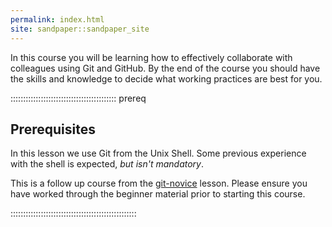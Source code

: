 ```yaml
---
permalink: index.html
site: sandpaper::sandpaper_site
---
```


In this course you will be learning how to effectively collaborate
with colleagues using Git and GitHub.
By the end of the course you should have the skills and knowledge
to decide what working practices are best for you.

::::::::::::::::::::::::::::::::::::::::::  prereq

## Prerequisites

In this lesson we use Git from the Unix Shell.
Some previous experience with the shell is expected,
*but isn't mandatory*.

This is a follow up course from the [git-novice](https://www.astropython.com/git-novice/)
lesson. Please ensure you have worked through the
beginner material prior to starting this course.

::::::::::::::::::::::::::::::::::::::::::::::::::
